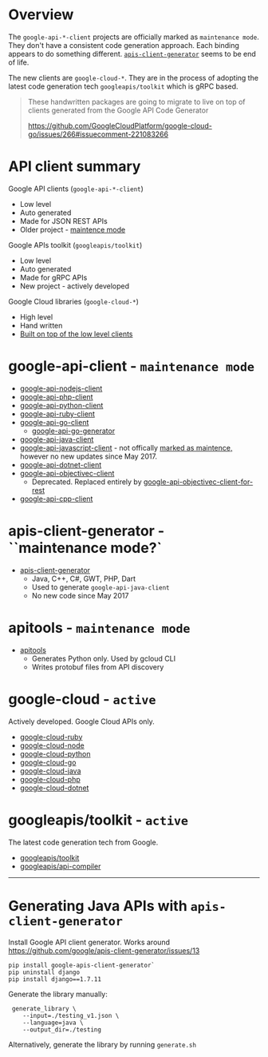 # Overview

The `google-api-*-client` projects are officially marked as `maintenance mode`. They don't have a consistent code generation approach. Each binding appears to do something different. [`apis-client-generator`](https://github.com/google/apis-client-generator) seems to be end of life.

The new clients are `google-cloud-*`. They are in the process of adopting the latest code generation tech `googleapis/toolkit` which is gRPC based.

> These handwritten packages are going to migrate to live on top of clients generated from the Google API Code Generator
>
> https://github.com/GoogleCloudPlatform/google-cloud-go/issues/266#issuecomment-221083266

# API client summary

Google API clients (`google-api-*-client`)
- Low level
- Auto generated
- Made for JSON REST APIs
- Older project - [maintence mode](https://github.com/GoogleCloudPlatform/google-cloud-ruby/issues/1604#issuecomment-316834237)

Google APIs toolkit (`googleapis/toolkit`)
- Low level
- Auto generated
- Made for gRPC APIs
- New project - actively developed

Google Cloud libraries (`google-cloud-*`)
- High level
- Hand written
- [Built on top of the low level clients](https://github.com/GoogleCloudPlatform/google-cloud-ruby/issues/1604#issuecomment-316841696)

# google-api-client - `maintenance mode`

- [google-api-nodejs-client](https://github.com/google/google-api-nodejs-client)
- [google-api-php-client](https://github.com/google/google-api-php-client)
- [google-api-python-client](https://github.com/google/google-api-python-client)
- [google-api-ruby-client](https://github.com/google/google-api-ruby-client)
- [google-api-go-client](https://github.com/google/google-api-go-client)
  - [google-api-go-generator](https://github.com/google/google-api-go-client/tree/master/google-api-go-generator)
- [google-api-java-client](https://github.com/google/google-api-java-client)
- [google-api-javascript-client](https://github.com/google/google-api-javascript-client) - not offically [marked as maintence,](https://github.com/google/google-api-javascript-client/issues/320) however no new updates since May 2017.
- [google-api-dotnet-client](https://github.com/google/google-api-dotnet-client)
- [google-api-objectivec-client](https://github.com/google/google-api-objectivec-client)
  - Deprecated. Replaced entirely by [google-api-objectivec-client-for-rest](https://github.com/google/google-api-objectivec-client-for-rest)
- [google-api-cpp-client](https://github.com/google/google-api-cpp-client)

# apis-client-generator - ``maintenance mode?`

- [apis-client-generator](https://github.com/google/apis-client-generator)
  - Java, C++, C#, GWT, PHP, Dart
  - Used to generate `google-api-java-client`
  - No new code since May 2017

# apitools - `maintenance mode`

- [apitools](https://github.com/google/apitools)
  - Generates Python only. Used by gcloud CLI
  - Writes protobuf files from API discovery

# google-cloud - `active`

Actively developed. Google Cloud APIs only.

- [google-cloud-ruby](https://github.com/GoogleCloudPlatform/google-cloud-ruby)
- [google-cloud-node](https://github.com/GoogleCloudPlatform/google-cloud-node)
- [google-cloud-python](https://github.com/GoogleCloudPlatform/google-cloud-python)
- [google-cloud-go](https://github.com/GoogleCloudPlatform/google-cloud-go)
- [google-cloud-java](https://github.com/GoogleCloudPlatform/google-cloud-java)
- [google-cloud-php](https://github.com/GoogleCloudPlatform/google-cloud-php)
- [google-cloud-dotnet](https://github.com/GoogleCloudPlatform/google-cloud-dotnet)

# googleapis/toolkit - `active`

The latest code generation tech from Google.

- [googleapis/toolkit](https://github.com/googleapis/toolkit)
- [googleapis/api-compiler](https://github.com/googleapis/api-compiler)

---

# Generating Java APIs with `apis-client-generator`

Install Google API client generator. Works around https://github.com/google/apis-client-generator/issues/13

```
pip install google-apis-client-generator`
pip uninstall django
pip install django==1.7.11
```

Generate the library manually:

```
 generate_library \
    --input=./testing_v1.json \
    --language=java \
    --output_dir=./testing
```

Alternatively, generate the library by running `generate.sh`

